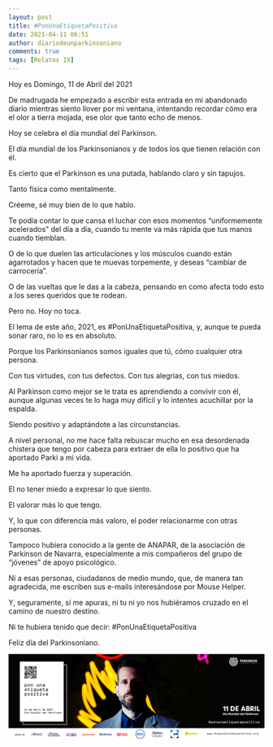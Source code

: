 ```yaml
---
layout: post
title: #PonUnaEtiquetaPositiva
date: 2021-04-11 06:51
author: diariodeunparkinsoniano
comments: true
tags: [Relatos IX]
---
```


Hoy es Domingo, 11 de Abril del 2021

De madrugada he empezado a escribir esta entrada en mi abandonado diario mientras siento llover por mi ventana, intentando recordar cómo era el olor a tierra mojada, ese olor que tanto echo de menos.

Hoy se celebra el día mundial del Parkinson.

El día mundial de los Parkinsonianos y de todos los que tienen relación con él.

Es cierto que el Parkinson es una putada, hablando claro y sin tapujos.

Tanto física como mentalmente.

Créeme, sé muy bien de lo que hablo.

Te podía contar lo que cansa el luchar con esos momentos “uniformemente acelerados” del día a día, cuando tu mente va más rápida que tus manos cuando tiemblan.

O de lo que duelen las articulaciones y los músculos cuando están agarrotados y hacen que te muevas torpemente, y deseas “cambiar de carrocería”.

O de las vueltas que le das a la cabeza, pensando en como afecta todo esto a los seres queridos que te rodean.

Pero no. Hoy no toca.

El lema de este año, 2021, es #PonUnaEtiquetaPositiva, y, aunque te pueda sonar raro, no lo es en absoluto.

Porque los Parkinsonianos somos iguales que tú, cómo cualquier otra persona.

Con tus virtudes, con tus defectos. Con tus alegrías, con tus miedos.

Al Parkinson como mejor se le trata es aprendiendo a convivir con él, aunque algunas veces te lo haga muy difícil y lo intentes acuchillar por la espalda.

Siendo positivo y adaptándote a las circunstancias.

A nivel personal, no me hace falta rebuscar mucho en esa desordenada chistera que tengo por cabeza para extraer de ella lo positivo que ha aportado Parki a mi vida.

Me ha aportado fuerza y superación.

El no tener miedo a expresar lo que siento.

El valorar más lo que tengo.

Y, lo que con diferencia más valoro, el poder relacionarme con otras personas.

Tampoco hubiera conocido a la gente de ANAPAR, de la asociación de Parkinson de Navarra, especialmente a mis compañeros del grupo de “jóvenes” de apoyo psicológico.

Ni a esas personas, ciudadanos de medio mundo, que, de manera tan agradecida, me escriben sus e-mails interesándose por Mouse Helper.

Y, seguramente, si me apuras, ni tu ni yo nos hubiéramos cruzado en el camino de nuestro destino. 

Ni te hubiera tenido que decir: #PonUnaEtiquetaPositiva

Feliz día del Parkinsoniano. 







<img class="img-fluid"  src="/assets/images/2021/04/PonUnaEtiquetaPositiva.jpg" alt="pon una etiqueta positiva en tu vida" />





